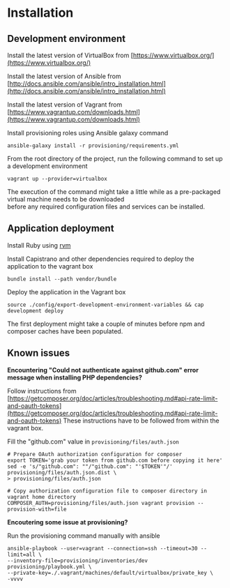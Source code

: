 # Installation

## Development environment

Install the latest version of VirtualBox from 
[https://www.virtualbox.org/](https://www.virtualbox.org/)

Install the latest version of Ansible from 
[http://docs.ansible.com/ansible/intro_installation.html](http://docs.ansible.com/ansible/intro_installation.html)

Install the latest version of Vagrant from 
[https://www.vagrantup.com/downloads.html](https://www.vagrantup.com/downloads.html)

Install provisioning roles using Ansible galaxy command

```
ansible-galaxy install -r provisioning/requirements.yml
```

From the root directory of the project, run the following command to set up a development environment

```
vagrant up --provider=virtualbox
```

The execution of the command might take a little while as a pre-packaged virtual machine needs to be downloaded  
before any required configuration files and services can be installed.

## Application deployment

Install Ruby using [rvm](https://rvm.io/)

Install Capistrano and other dependencies required to deploy the application to the vagrant box

```
bundle install --path vendor/bundle
```

Deploy the application in the Vagrant box

```
source ./config/export-development-environment-variables && cap development deploy
```

The first deployment might take a couple of minutes before npm and composer caches have been populated.  

## Known issues

**Encountering "Could not authenticate against github.com" error message when installing PHP dependencies?**

Follow instructions from [https://getcomposer.org/doc/articles/troubleshooting.md#api-rate-limit-and-oauth-tokens](https://getcomposer.org/doc/articles/troubleshooting.md#api-rate-limit-and-oauth-tokens)
These instructions have to be followed from within the vagrant box.

Fill the "github.com" value in `provisioning/files/auth.json`

```
# Prepare OAuth authorization configuration for composer
export TOKEN='grab your token from github.com before copying it here'
sed -e 's/"github.com": ""/"github.com": "'$TOKEN'"/' provisioning/files/auth.json.dist \
> provisioning/files/auth.json 

# Copy authorization configuration file to composer directory in vagrant home directory
COMPOSER_AUTH=provisioning/files/auth.json vagrant provision --provision-with=file
```

**Encoutering some issue at provisioning?**

Run the provisioning command manually with ansible

```
ansible-playbook --user=vagrant --connection=ssh --timeout=30 --limit=all \
--inventory-file=provisioning/inventories/dev provisioning/playbook.yml \
--private-key=./.vagrant/machines/default/virtualbox/private_key \
-vvvv
```
